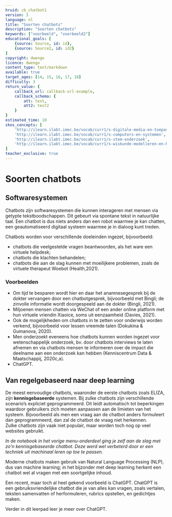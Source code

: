 ```yaml
---
hruid: cb_chatbot1
version: 3
language: nl
title: "Soorten chatbots"
description: "Soorten chatbots"
keywords: ["voorbeeld", "voorbeeld2"]
educational_goals: [
    {source: Source, id: id}, 
    {source: Source2, id: id2}
]
copyright: dwengo
licence: dwengo
content_type: text/markdown
available: true
target_ages: [14, 15, 16, 17, 18]
difficulty: 3
return_value: {
    callback_url: callback-url-example,
    callback_schema: {
        att: test,
        att2: test2
    }
}
estimated_time: 10
skos_concepts: [
    'http://ilearn.ilabt.imec.be/vocab/curr1/s-digitale-media-en-toepassingen', 
    'http://ilearn.ilabt.imec.be/vocab/curr1/s-computers-en-systemen', 
    'http://ilearn.ilabt.imec.be/vocab/curr1/s-stem-onderzoek', 
    'http://ilearn.ilabt.imec.be/vocab/curr1/s-wiskunde-modelleren-en-heuristiek'
]
teacher_exclusive: true
---
```


# Soorten chatbots

## Softwaresystemen
Chatbots zijn softwaresystemen die kunnen interageren met mensen via getypte tekstboodschappen. Dit gebeurt via spontane tekst in natuurlijke taal. Een chatbot
is dus niets anders dan een robot waarmee je kan chatten, een geautomatiseerd digitaal systeem waarmee je in dialoog kunt treden.

Chatbots worden voor verschillende doeleinden ingezet, bijvoorbeeld:<br>
- chatbots die veelgestelde vragen beantwoorden, als het ware een virtuele helpdesk;
- chatbots die klachten behandelen;
- chatbots die aan de slag kunnen met moeilijkere problemen, zoals de virtuele therapeut Woebot (Health,2021).

### Voorbeelden
- Om tijd te besparen wordt hier en daar het anamnesegesprek bij de dokter vervangen door een chatbotgesprek, bijvoorbeeld met Bingli; de zinvolle informatie wordt doorgespeeld aan de dokter (Bingli, 2021).
- Miljoenen mensen chatten via WeChat of een ander online platform met hun virtuele vriendin Xiaoice, soms uit eenzaamheid (Davies, 2021).
- Ook de mogelijkheden om chatbots in te zetten voor onderwijs worden verkend, bijvoorbeeld voor lessen vreemde talen (Dokukina & Gumanova, 2020).
- Men onderzoekt eveneens hoe chatbots kunnen worden ingezet voor wetenschappelijk onderzoek, bv. door chatbots interviews te laten afnemen en via chatbots mensen te informeren over de impact die deelname aan een onderzoek kan hebben (Kenniscentrum Data & Maatschappij, 2020c,a).
- ChatGPT.


## Van regelgebaseerd naar deep learning
De meest eenvoudige chatbots, waaronder de eerste chatbots zoals ELIZA, zijn **kennisgebaseerde** systemen. Bij zulke chatbots zijn verschillende scenario’s expliciet geprogrammeerd. Dit leidt automatisch tot beperkingen waardoor gebruikers zich moeten aanpassen aan de limieten van het systeem. Bijvoorbeeld als men een vraag aan de chatbot anders formuleert dan geprogrammeerd, dan zal de chatbot de vraag niet herkennen.<br>
Zulke chatbots zijn vaak niet populair, maar worden toch nog op veel websites gebruikt.

*In de notebook in het vorige menu-onderdeel ging je zelf aan de slag met zo'n kennisgebaseerde chatbot. Deze werd wel verbeterd door er een techniek uit machinaal leren op toe te passen.*

Moderne chatbots maken gebruik van Natural Language Processing (NLP), dus van machine learning; in het bijzonder met deep learning herkent een chatbot wel al vragen met een soortgelijke inhoud.

Een recent, maar toch al heel gekend voorbeeld is ChatGPT. ChatGPT is een gebruiksvriendelijke chatbot die je van alles kan vragen, zoals vertalen, teksten samenvatten of herformuleren, rubrics opstellen, en gedichtjes maken.

Verder in dit leerpad leer je meer over ChatGPT. 



